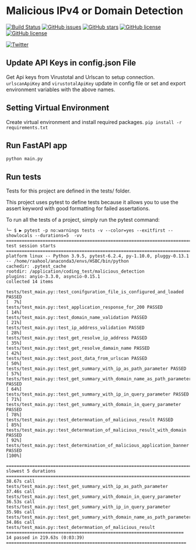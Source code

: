 # Malicious IPv4 or Domain Detection 
[![Build Status](https://travis-ci.com/raahoolkumeriya/malicious_detection.svg?branch=main)](https://travis-ci.com/raahoolkumeriya/malicious_detection)
[![GitHub issues](https://img.shields.io/github/issues/raahoolkumeriya/malicious_detection)](https://github.com/raahoolkumeriya/malicious_detection/issues)
[![GitHub stars](https://img.shields.io/github/stars/raahoolkumeriya/malicious_detection)](https://github.com/raahoolkumeriya/malicious_detection/stargazers)
[![GitHub license](https://img.shields.io/github/license/raahoolkumeriya/malicious_detection)](https://github.com/raahoolkumeriya/malicious_detection)
[![GitHub license](https://img.shields.io/website-up-down-green-red/http/monip.org.svg)](website:https://maliciousdetection.herokuapp.com/docs)

[![Twitter](https://img.shields.io/twitter/url?url=https%3A%2F%2Ftwitter.com%2FKumeriyaRahul)](https://twitter.com/intent/tweet?text=Wow:&url=https%3A%2F%2Fgithub.com%2Fraahoolkumeriya%2Fmalicious_detection)


## Update API Keys in config.json File
Get Api keys from Virustotal and Urlscan to setup connection.
`urlscanApiKey` and `virustotalApiKey` update in config file or 
set and export environment variables with the above names.

## Setting Virtual Environment
Create virtual environment and install required packages.
`pip install -r requirements.txt`

## Run FastAPI app
`python main.py`

## Run tests
Tests for this project are defined in the tests/ folder.

This project uses pytest to define tests because it allows you to use the assert keyword with good formatting for failed assertations.

To run all the tests of a project, simply run the pytest command:

    └─ $ ▶ pytest -p no:warnings tests -v --color=yes --exitfirst --showlocals --durations=5  -vv
    ========================================================================== test session starts ==========================================================================
    platform linux -- Python 3.9.5, pytest-6.2.4, py-1.10.0, pluggy-0.13.1 -- /home/raahool/anaconda3/envs/HSBC/bin/python
    cachedir: .pytest_cache
    rootdir: /application/coding_test/malicious_detection
    plugins: anyio-3.3.0, asyncio-0.15.1
    collected 14 items                                                                                                                                                      

    tests/test_main.py::test_conifguration_file_is_configured_and_loaded PASSED                                                                                       [  7%]
    tests/test_main.py::test_application_response_for_200 PASSED                                                                                                      [ 14%]
    tests/test_main.py::test_domain_name_validation PASSED                                                                                                            [ 21%]
    tests/test_main.py::test_ip_address_validation PASSED                                                                                                             [ 28%]
    tests/test_main.py::test_get_resolve_ip_address PASSED                                                                                                            [ 35%]
    tests/test_main.py::test_get_resolve_damain_name PASSED                                                                                                           [ 42%]
    tests/test_main.py::test_post_data_from_urlscan PASSED                                                                                                            [ 50%]
    tests/test_main.py::test_get_summary_with_ip_as_path_parameter PASSED                                                                                             [ 57%]
    tests/test_main.py::test_get_summary_with_domain_name_as_path_parameter PASSED                                                                                    [ 64%]
    tests/test_main.py::test_get_summary_with_ip_in_query_parameter PASSED                                                                                            [ 71%]
    tests/test_main.py::test_get_summary_with_domain_in_query_parameter PASSED                                                                                        [ 78%]
    tests/test_main.py::test_determnation_of_malicious_result PASSED                                                                                                  [ 85%]
    tests/test_main.py::test_determnation_of_malicious_result_with_domain PASSED                                                                                      [ 92%]
    tests/test_main.py::test_determination_of_malicious_application_banner PASSED                                                                                     [100%]

    ========================================================================== slowest 5 durations ==========================================================================
    38.67s call     tests/test_main.py::test_get_summary_with_ip_as_path_parameter
    37.46s call     tests/test_main.py::test_get_summary_with_domain_in_query_parameter
    36.53s call     tests/test_main.py::test_get_summary_with_ip_in_query_parameter
    35.98s call     tests/test_main.py::test_get_summary_with_domain_name_as_path_parameter
    34.86s call     tests/test_main.py::test_determnation_of_malicious_result
    ==================================================================== 14 passed in 219.63s (0:03:39) =====================================================================
